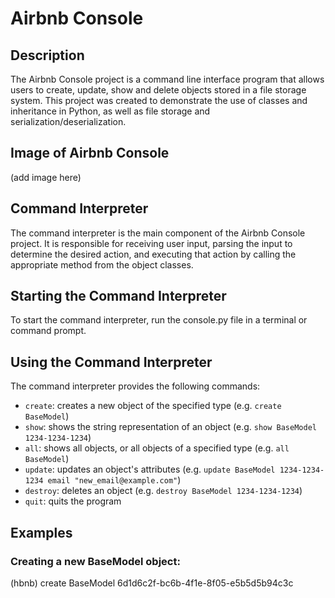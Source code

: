 # Airbnb Console

## Description
The Airbnb Console project is a command line interface program that allows users to create, update, show and delete objects stored in a file storage system. This project was created to demonstrate the use of classes and inheritance in Python, as well as file storage and serialization/deserialization.

## Image of Airbnb Console
(add image here)

## Command Interpreter
The command interpreter is the main component of the Airbnb Console project. It is responsible for receiving user input, parsing the input to determine the desired action, and executing that action by calling the appropriate method from the object classes.

## Starting the Command Interpreter
To start the command interpreter, run the console.py file in a terminal or command prompt.

## Using the Command Interpreter
The command interpreter provides the following commands:

- `create`: creates a new object of the specified type (e.g. `create BaseModel`)
- `show`: shows the string representation of an object (e.g. `show BaseModel 1234-1234-1234`)
- `all`: shows all objects, or all objects of a specified type (e.g. `all BaseModel`)
- `update`: updates an object's attributes (e.g. `update BaseModel 1234-1234-1234 email "new_email@example.com"`)
- `destroy`: deletes an object (e.g. `destroy BaseModel 1234-1234-1234`)
- `quit`: quits the program

## Examples
### Creating a new BaseModel object:

(hbnb) create BaseModel
6d1d6c2f-bc6b-4f1e-8f05-e5b5d5b94c3c
